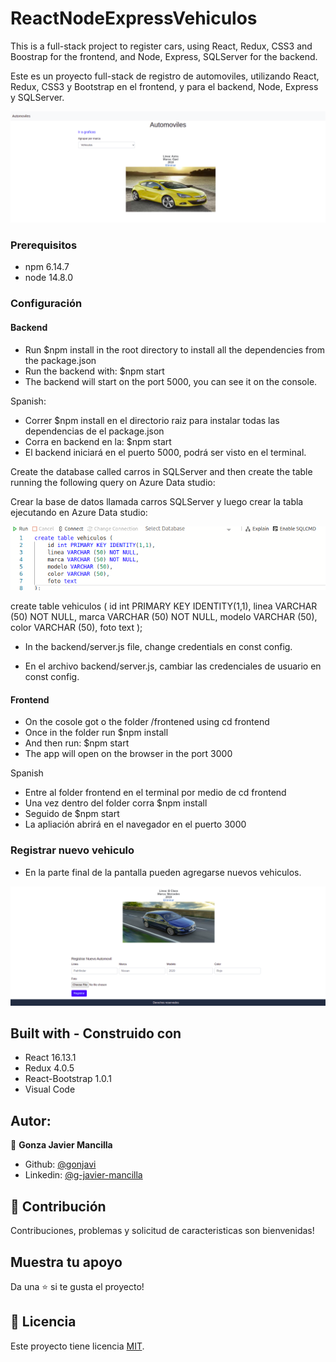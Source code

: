 # ReactNodeExpressVehiculos

This is a full-stack project to register cars, using React, Redux, CSS3 and Boostrap for the frontend, and Node, Express, SQLServer for the backend.

Este es un proyecto full-stack de registro de automoviles, utilizando React, Redux, CSS3 y Bootstrap en el frontend, y para el backend, Node, Express y SQLServer.

![screenshot](./screenshot.png)


### Prerequisitos
- npm 6.14.7
- node 14.8.0

### Configuración

#### Backend

- Run $npm install   in the root directory to install all the dependencies from the package.json 
- Run the backend with: $npm start
- The backend will start on the port 5000,  you can see it on the console.

Spanish:

- Correr $npm install    en el directorio raiz  para instalar todas las dependencias de el package.json 
- Corra en backend en la: $npm start
- El backend iniciará en el puerto 5000, podrá ser visto en el terminal.

Create the database called carros in SQLServer and then create the table running the following query on Azure Data studio:

Crear la base de datos llamada carros SQLServer y luego crear la tabla ejecutando en Azure Data studio:

![screenshot](./creartabla.png)

create table vehiculos (
    id int PRIMARY KEY IDENTITY(1,1),
    linea VARCHAR (50) NOT NULL,
    marca VARCHAR (50) NOT NULL,
    modelo VARCHAR (50),
    color VARCHAR (50),
    foto text
);

- In the backend/server.js file, change credentials en const config.

- En el archivo backend/server.js, cambiar las credenciales de usuario en const config.

#### Frontend

- On the cosole got o the folder /frontened using cd frontend
- Once in the folder run $npm install
- And then run: $npm start
- The app will open on the browser in the port 3000

Spanish
- Entre al folder frontend en el terminal por medio de cd frontend
- Una vez dentro del folder corra $npm install
- Seguido de $npm start
- La apliación abrirá en el navegador en el puerto 3000

### Registrar nuevo vehiculo

- En la parte final de la pantalla pueden agregarse nuevos vehiculos.

![screenshot](./registrar.png)


## Built with  - Construido con

- React 16.13.1
- Redux 4.0.5
- React-Bootstrap 1.0.1
- Visual Code


## Autor:
👤 **Gonza Javier Mancilla**

- Github: [@gonjavi](https://github.com/gonjavi)
- Linkedin: [@g-javier-mancilla](https://www.linkedin.com/in/g-mancillla)

## 🤝 Contribución

Contribuciones, problemas y solicitud de caracteristicas son bienvenidas!


## Muestra tu apoyo

Da una ⭐️ si te gusta el proyecto!


## 📝 Licencia

Este proyecto tiene licencia [MIT](lic.url).





